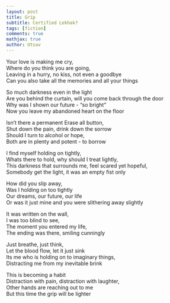```yaml
---
layout: post
title: Grip
subtitle: Certified Lekhak?
tags: [fiction]
comments: true
mathjax: true
author: Utsav
---
```


Your love is making me cry,\
Where do you think you are going,\
Leaving in a hurry, no kiss, not even a goodbye\
Can you also take all the memories and all your things

So much darkness even in the light\
Are you behind the curtain, will you come back through the door\
Why was I shown our future - “so bright”\
Now you leave my abandoned heart on the floor

Isn’t there a permanent Erase all button,\
Shut down the pain, drink down the sorrow\
Should I turn to alcohol or hope,\
Both are in plenty and potent - to borrow

I find myself holding on tightly,\
Whats there to hold, why should I treat lightly,\
This darkness that surrounds me, feel scared yet hopeful,\
Somebody get the light, it was an empty fist only

How did you slip away,\
Was I holding on too tightly\
Our dreams, our future, our life\
Or was it just mine and you were slithering away slightly

It was written on the wall,\
I was too blind to see,\
The moment you entered my life,\
The ending was there, smiling cunningly

Just breathe, just think,\
Let the blood flow, let it just sink\
Its me who is holding on to imaginary things,\
Distracting me from my inevitable brink

This is becoming a habit\
Distraction with pain, distraction with laughter,\
Other hands are reaching out to me\
But this time the grip will be lighter
